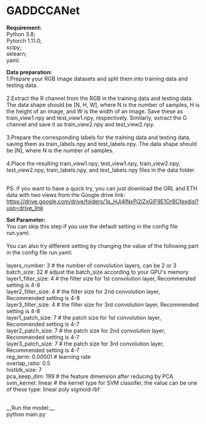 # GADDCCANet
__Requirement:__<br/>
  Python 3.8;<br/>
  Pytorch 1.11.0;<br/>
  scipy;<br/>
  sklearn;<br/>
  yaml.<br/>
 
__Data preparation:__<br/>
1.Prepare your RGB image datasets and split them into training data and testing data.<br/>
<br/>
2.Extract the R channel from the RGB in the training data and testing data. The data shape should be [N, H, W], where N is the number of samples, H is the height of an image, and W is the width of an image. Save these as train_view1.npy and test_view1.npy, respectively. Similarly, extract the G channel and save it as train_view2.npy and test_view2.npy.<br/>
<br/>
3.Prepare the corresponding labels for the training data and testing data, saving them as train_labels.npy and test_labels.npy. The data shape should be [N], where N is the number of samples.<br/>
<br/>
4.Place the resulting train_view1.npy, test_view1.npy, train_view2.npy, test_view2.npy, train_labels.npy, and test_labels.npy files in the data folder.<br/>
<br/>

PS: if you want to have a quick try, you can just download the ORL and ETH data with two views from the Google drive link: <br/>https://drive.google.com/drive/folders/1p_HJj4lNxPi2lZxGiF9E1OrBCfexdisl?usp=drive_link
<br/>

__Set Parameter:__<br/>
You can skip this step if you use the default setting in the config file run.yaml.<br/>
<br/>
You can also try different setting by changing the value of the following part in the config file run.yaml:<br/><br/>
  layers_number: 3  # the number of convolution layers, can be 2 or 3<br/>
  batch_size: 32  # adjust the batch_size according to your GPU's memory<br/>
  layer1_filter_size: 4 # the filter size for 1st convolution layer, Recommended setting is 4-8<br/>
  layer2_filter_size: 4 # the filter size for 2nd convolution layer, Recommended setting is 4-8<br/>
  layer3_filter_size: 4 # the filter size for 3rd convolution layer, Recommended setting is 4-8<br/>
  layer1_patch_size: 7  # the patch size for 1st convolution layer, Recommended setting is 4-7<br/>
  layer2_patch_size: 7  # the patch size for 2nd convolution layer, Recommended setting is 4-7<br/>
  layer3_patch_size: 7  # the patch size for 3rd convolution layer, Recommended setting is 4-7<br/>
  reg_term: 0.00001  # learning rate<br/>
  overlap_ratio: 0.5<br/>
  histblk_size: 7<br/>
  pca_keep_dim: 199 # the feature dimension after reducing by PCA<br/>
  svm_kernel: linear  # the kernel type for SVM classifer, the value can be one of these type: linear   poly   sigmoid   rbf<br/>

<br/>
__Run the model:__<br/>
python main.py<br/>
